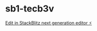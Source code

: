 # sb1-tecb3v

[Edit in StackBlitz next generation editor ⚡️](https://stackblitz.com/~/github.com/Gangesh855/sb1-tecb3v)